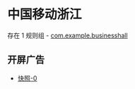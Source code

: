 # 中国移动浙江

存在 1 规则组 - [com.example.businesshall](/src/apps/com.example.businesshall.ts)

## 开屏广告

- [快照-0](https://i.gkd.li/import/import/12830978)
